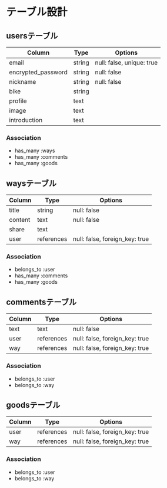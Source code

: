 # テーブル設計

## usersテーブル

| Column             | Type   | Options                   |
| ------------------ | -------| ------------------------- |
| email              | string | null: false, unique: true |
| encrypted_password | string | null: false               |
| nickname           | string | null: false               |
| bike               | string |                           |
| profile            | text   |                           |
| image              | text   |                           |
| introduction       | text   |                           |

### Association

- has_many :ways
- has_many :comments
- has_many :goods


## waysテーブル

| Column             | Type       | Options                        |
| ------------------ | ---------- | ------------------------------ |
| title              | string     | null: false                    |
| content            | text       | null: false                    |
| share              | text       |                                |
| user               | references | null: false, foreign_key: true |

### Association

- belongs_to :user
- has_many :comments
- has_many :goods


## commentsテーブル

| Column             | Type       | Options                        |
| ------------------ | ---------- | ------------------------------ |
| text               | text       | null: false                    |
| user               | references | null: false, foreign_key: true |
| way                | references | null: false, foreign_key: true |

### Association

- belongs_to :user
- belongs_to :way


## goodsテーブル

| Column             | Type       | Options                        |
| ------------------ | ---------- | ------------------------------ |
| user               | references | null: false, foreign_key: true |
| way                | references | null: false, foreign_key: true |

### Association

- belongs_to :user
- belongs_to :way

